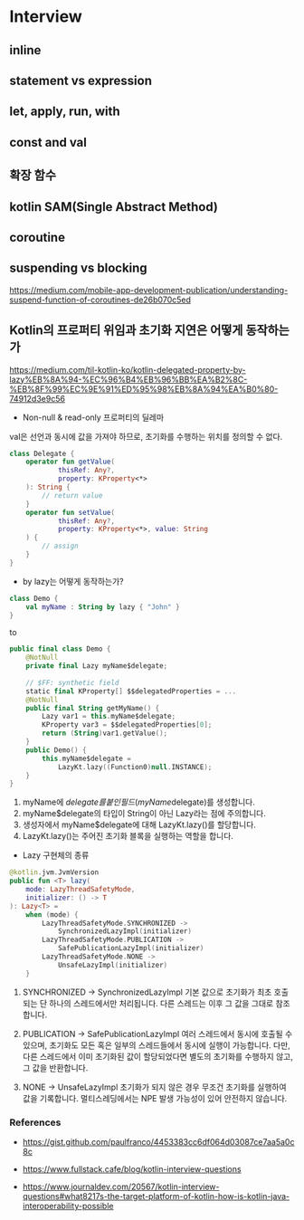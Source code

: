 # Interview

## inline

## statement vs expression

## let, apply, run, with

## const and val

## 확장 함수

## kotlin SAM(Single Abstract Method)

## coroutine

## suspending vs blocking

https://medium.com/mobile-app-development-publication/understanding-suspend-function-of-coroutines-de26b070c5ed

## Kotlin의 프로퍼티 위임과 초기화 지연은 어떻게 동작하는가
https://medium.com/til-kotlin-ko/kotlin-delegated-property-by-lazy%EB%8A%94-%EC%96%B4%EB%96%BB%EA%B2%8C-%EB%8F%99%EC%9E%91%ED%95%98%EB%8A%94%EA%B0%80-74912d3e9c56

- Non-null & read-only 프로퍼티의 딜레마

val은 선언과 동시에 값을 가져야 하므로, 초기화를 수행하는 위치를 정의할 수 없다.

~~~kotlin
class Delegate {
    operator fun getValue(
            thisRef: Any?,
            property: KProperty<*>
    ): String {
        // return value
    }
    operator fun setValue(
            thisRef: Any?,
            property: KProperty<*>, value: String
    ) {
        // assign
    }
}
~~~

- by lazy는 어떻게 동작하는가?

~~~kotlin
class Demo {
    val myName : String by lazy { "John" }
}
~~~

to 

~~~kotlin
public final class Demo {
    @NotNull
    private final Lazy myName$delegate;
    
    // $FF: synthetic field
    static final KProperty[] $$delegatedProperties = ...
    @NotNull
    public final String getMyName() {
        Lazy var1 = this.myName$delegate;
        KProperty var3 = $$delegatedProperties[0];
        return (String)var1.getValue();
    }
    public Demo() {
        this.myName$delegate =
            LazyKt.lazy((Function0)null.INSTANCE);
    }
}
~~~

1. myName에 $delegate를 붙인 필드(myName$delegate)를 생성합니다.
2. myName$delegate의 타입이 String이 아닌 Lazy라는 점에 주의합니다.
3. 생성자에서 myName$delegate에 대해 LazyKt.lazy()를 할당합니다.
4. LazyKt.lazy()는 주어진 초기화 블록을 실행하는 역할을 합니다.

- Lazy 구현체의 종류

~~~kotlin
@kotlin.jvm.JvmVersion
public fun <T> lazy(
    mode: LazyThreadSafetyMode,
    initializer: () -> T
): Lazy<T> =
    when (mode) {
        LazyThreadSafetyMode.SYNCHRONIZED ->
            SynchronizedLazyImpl(initializer)
        LazyThreadSafetyMode.PUBLICATION ->
            SafePublicationLazyImpl(initializer)
        LazyThreadSafetyMode.NONE ->
            UnsafeLazyImpl(initializer)
    }
~~~

1. SYNCHRONIZED → SynchronizedLazyImpl 
기본 값으로 초기화가 최초 호출되는 단 하나의 스레드에서만 처리됩니다.
다른 스레드는 이후 그 값을 그대로 참조합니다.


2. PUBLICATION → SafePublicationLazyImpl
여러 스레드에서 동시에 호출될 수 있으며, 초기화도 모든 혹은 일부의 스레드들에서 동시에 실행이 가능합니다.
다만, 다른 스레드에서 이미 초기화된 값이 할당되었다면 별도의 초기화를 수행하지 않고, 그 값을 반환합니다.

3. NONE → UnsafeLazyImpl
초기화가 되지 않은 경우 무조건 초기화를 실행하여 값을 기록합니다.
멀티스레딩에서는 NPE 발생 가능성이 있어 안전하지 않습니다.

### References

- https://gist.github.com/paulfranco/4453383cc6df064d03087ce7aa5a0c8c

- https://www.fullstack.cafe/blog/kotlin-interview-questions

- https://www.journaldev.com/20567/kotlin-interview-questions#what8217s-the-target-platform-of-kotlin-how-is-kotlin-java-interoperability-possible




